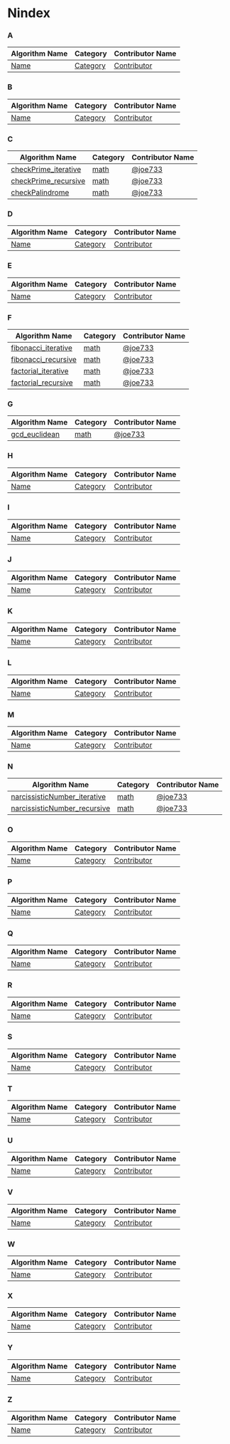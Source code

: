 # Nindex

### **A**

| Algorithm Name | Category | Contributor Name |
| --- | --- | --- |
| [Name](#) | [Category](#) |  [Contributor](#) |

### **B**

| Algorithm Name | Category | Contributor Name |
| --- | --- | --- |
| [Name](#) | [Category](#) |  [Contributor](#) |

### **C**

| Algorithm Name | Category | Contributor Name |
| --- | --- | --- |
| [checkPrime_iterative](/math/checkPrime_iterative.nim) | [math](/math) |  [@joe733](https://github.com/joe733) |
| [checkPrime_recursive](/math/checkPrime_recursive.nim) | [math](/math) |  [@joe733](https://github.com/joe733) |
| [checkPalindrome](/math/checkPalindrome.nim) | [math](/math) |  [@joe733](https://github.com/joe733) |

### **D**

| Algorithm Name | Category | Contributor Name |
| --- | --- | --- |
| [Name](#) | [Category](#) |  [Contributor](#) |

### **E**

| Algorithm Name | Category | Contributor Name |
| --- | --- | --- |
| [Name](#) | [Category](#) |  [Contributor](#) |

### **F**

| Algorithm Name | Category | Contributor Name |
| --- | --- | --- |
| [fibonacci_iterative](/math/fibonacci_iterative.nim) | [math](/math/) |  [@joe733](https://github.com/joe733) |
| [fibonacci_recursive](/math/fibonacci_recursive.nim) | [math](/math/) |  [@joe733](https://github.com/joe733) |
| [factorial_iterative](/math/factorial_iterative.nim) | [math](/math) |  [@joe733](https://github.com/joe733) |
| [factorial_recursive](/math/factorial_recursive.nim) | [math](/math) |  [@joe733](https://github.com/joe733) |

### **G**

| Algorithm Name | Category | Contributor Name |
| --- | --- | --- |
| [gcd_euclidean](/math/gcd_euclidean.nim) | [math](/math) |  [@joe733](https://github.com/joe733) |

### **H**

| Algorithm Name | Category | Contributor Name |
| --- | --- | --- |
| [Name](#) | [Category](#) |  [Contributor](#) |

### **I**

| Algorithm Name | Category | Contributor Name |
| --- | --- | --- |
| [Name](#) | [Category](#) |  [Contributor](#) |

### **J**

| Algorithm Name | Category | Contributor Name |
| --- | --- | --- |
| [Name](#) | [Category](#) |  [Contributor](#) |

### **K**

| Algorithm Name | Category | Contributor Name |
| --- | --- | --- |
| [Name](#) | [Category](#) |  [Contributor](#) |

### **L**

| Algorithm Name | Category | Contributor Name |
| --- | --- | --- |
| [Name](#) | [Category](#) |  [Contributor](#) |

### **M**

| Algorithm Name | Category | Contributor Name |
| --- | --- | --- |
| [Name](#) | [Category](#) |  [Contributor](#) |

### **N**

| Algorithm Name | Category | Contributor Name |
| --- | --- | --- |
| [narcissisticNumber_iterative](/math/narcissisticNumber_iterative.nim) | [math](/math) |  [@joe733](https://github.com/joe733) |
| [narcissisticNumber_recursive](/math/narcissisticNumber_recursive.nim) | [math](/math) |  [@joe733](https://github.com/joe733) |

### **O**

| Algorithm Name | Category | Contributor Name |
| --- | --- | --- |
| [Name](#) | [Category](#) |  [Contributor](#) |

### **P**

| Algorithm Name | Category | Contributor Name |
| --- | --- | --- |
| [Name](#) | [Category](#) |  [Contributor](#) |

### **Q**

| Algorithm Name | Category | Contributor Name |
| --- | --- | --- |
| [Name](#) | [Category](#) |  [Contributor](#) |

### **R**

| Algorithm Name | Category | Contributor Name |
| --- | --- | --- |
| [Name](#) | [Category](#) |  [Contributor](#) |

### **S**

| Algorithm Name | Category | Contributor Name |
| --- | --- | --- |
| [Name](#) | [Category](#) |  [Contributor](#) |

### **T**

| Algorithm Name | Category | Contributor Name |
| --- | --- | --- |
| [Name](#) | [Category](#) |  [Contributor](#) |

### **U**

| Algorithm Name | Category | Contributor Name |
| --- | --- | --- |
| [Name](#) | [Category](#) |  [Contributor](#) |

### **V**

| Algorithm Name | Category | Contributor Name |
| --- | --- | --- |
| [Name](#) | [Category](#) |  [Contributor](#) |

### **W**

| Algorithm Name | Category | Contributor Name |
| --- | --- | --- |
| [Name](#) | [Category](#) |  [Contributor](#) |

### **X**

| Algorithm Name | Category | Contributor Name |
| --- | --- | --- |
| [Name](#) | [Category](#) |  [Contributor](#) |

### **Y**

| Algorithm Name | Category | Contributor Name |
| --- | --- | --- |
| [Name](#) | [Category](#) |  [Contributor](#) |

### **Z**

| Algorithm Name | Category | Contributor Name |
| --- | --- | --- |
| [Name](#) | [Category](#) |  [Contributor](#) |